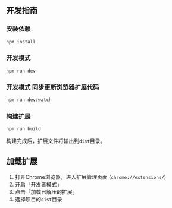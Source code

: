 ## 开发指南

### 安装依赖

```bash
npm install
```

### 开发模式

```bash
npm run dev
```
### 开发模式 同步更新浏览器扩展代码
```bash
npm run dev:watch
```
### 构建扩展

```bash
npm run build
```

构建完成后，扩展文件将输出到`dist`目录。

## 加载扩展

1. 打开Chrome浏览器，进入扩展管理页面 (`chrome://extensions/`)
2. 开启「开发者模式」
3. 点击「加载已解压的扩展」
4. 选择项目的`dist`目录
